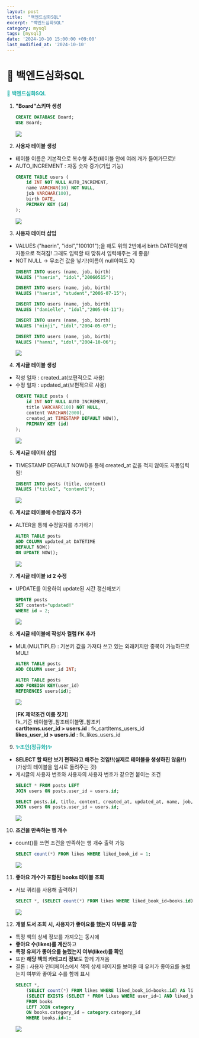 ```yaml
---
layout: post
title:  "백엔드심화SQL"
excerpt: "백엔드심화SQL"
category: mysql
tags: [mysql]
date: '2024-10-10 15:00:00 +09:00'
last_modified_at: '2024-10-10'
---
```


# 🌊 백엔드심화SQL

<span style="color:lightseagreen">💫 **백엔드심화SQL**</span><br>

1. **"Board"스키마 생성**<br>
    ```sql
    CREATE DATABASE Board;
    USE Board;
    ```
    <img src="https://github.com/Algoruu/Algoruu.github.io/blob/main/_programmers/img01/image-189.png?raw=true">

2. **사용자 테이블 생성**<br>
- 테이블 이름은 기본적으로 복수형 추천(테이블 안에 여러 개가 들어가므로)!<br>
- AUTO_INCREMENT : 자동 숫자 증가(기입 기능)<br>
    ```sql
    CREATE TABLE users (
        id INT NOT NULL AUTO_INCREMENT,
        name VARCHAR(30) NOT NULL,
        job VARCHAR(100),
        birth DATE,
        PRIMARY KEY (id)
    );
    ```
    <img src="https://github.com/Algoruu/Algoruu.github.io/blob/main/_programmers/img01/image-190.png?raw=true">

3. **사용자 데이터 삽입**<br>
- VALUES ("haerin", "idol","100101");을 해도 위의 2번에서 birth DATE덕분에 자동으로 적혀짐! 그래도 입력할 때 맞춰서 입력해주는 게 좋음!<br>
- NOT NULL -> 무조건 값을 넣기!(이름이 null이여도 X)<br>
    ```sql
    INSERT INTO users (name, job, birth)
    VALUES ("haerin", "idol","20060515");
    ```
    ```sql
    INSERT INTO users (name, job, birth)
    VALUES ("haerin", "student","2006-07-15");
    ```
    ```sql
    INSERT INTO users (name, job, birth)
    VALUES ("danielle", "idol","2005-04-11");
    ```    
    ```sql
    INSERT INTO users (name, job, birth)
    VALUES ("minji", "idol","2004-05-07");
    ```  
    ```sql
    INSERT INTO users (name, job, birth)
    VALUES ("hanni", "idol","2004-10-06");
    ```  
    <img src="https://github.com/Algoruu/Algoruu.github.io/blob/main/_programmers/img01/image-192.png?raw=true">

4. **게시글 테이블 생성**<br>
- 작성 일자 : created_at(보편적으로 사용)<br>
- 수정 일자 : updated_at(보편적으로 사용)<br>
    ```sql
    CREATE TABLE posts (
        id INT NOT NULL AUTO_INCREMENT,
        title VARCHAR(100) NOT NULL,
        content VARCHAR(2000),
        created_at TIMESTAMP DEFAULT NOW(),
        PRIMARY KEY (id)
    );
    ```
    <img src="https://github.com/Algoruu/Algoruu.github.io/blob/main/_programmers/img01/image-191.png?raw=true">

5. **게시글 데이터 삽입**<br>
- TIMESTAMP DEFAULT NOW()을 통해 created_at 값을 적지 않아도 자동입력됨!<br>
    ```sql
    INSERT INTO posts (title, content)
    VALUES ("title1", "content1");
    ```
    <img src="https://github.com/Algoruu/Algoruu.github.io/blob/main/_programmers/img01/image-193.png?raw=true">

6. **게시글 테이블에 수정일자 추가**<br>
- ALTER을 통해 수정일자를 추가하기<br>
    ```sql
    ALTER TABLE posts
    ADD COLUMN updated_at DATETIME
    DEFAULT NOW()
    ON UPDATE NOW();
    ```
     <img src="https://github.com/Algoruu/Algoruu.github.io/blob/main/_programmers/img01/image-194.png?raw=true">   

7. **게시글 테이블 id 2 수정**<br>
- UPDATE를 이용하여 update된 시간 갱신해보기<br>
    ```sql
    UPDATE posts
    SET content="updated!"
    WHERE id = 2;
    ```
     <img src="https://github.com/Algoruu/Algoruu.github.io/blob/main/_programmers/img01/image-195.png?raw=true">  

8. **게시글 테이블에 작성자 컬럼 FK 추가**<br>
- MUL(MULTIPLE) : 기본키 값을 가져다 쓰고 있는 외래키지만 중복이 가능하므로 MUL!<br>
    ```sql
    ALTER TABLE posts
    ADD COLUMN user_id INT;
    ```
    ```sql
    ALTER TABLE posts
    ADD FOREIGN KEY(user_id)
    REFERENCES users(id);
    ```
    <img src="https://github.com/Algoruu/Algoruu.github.io/blob/main/_programmers/img01/image-196.png?raw=true"><br>

    [**FK 제약조건 이름 짓기**]<br>
    fk_기준 테이블명_참조테이블명_참조키<br>
    **cartItems.user_id > users.id** : fk_cartItems_users_id<br>
    **likes_user_id > users.id** : fk_likes_users_id<br>


9. <span style="color:lightseagreen">**✨조인(정규화)✨**</span><br>
- **SELECT 할 때만 보기 편하라고 해주는 것임!!(실제로 테이블을 생성하진 않음!!)**<br>
(가상의 테이블을 임시로 돌려주는 것)<br>
- 게시글의 사용자 번호와 사용자의 사용자 번호가 같으면 붙이는 조건<br>
    ```sql
    SELECT * FROM posts LEFT
    JOIN users ON posts.user_id = users.id;
    ```
    ```sql
    SELECT posts.id, title, content, created_at, updated_at, name, job, birth  FROM posts LEFT
    JOIN users ON posts.user_id = users.id;
    ```
    <img src="https://github.com/Algoruu/Algoruu.github.io/blob/main/_programmers/img01/image-198.png?raw=true">

10.   **조건을 만족하는 행 개수**<br>
- count()를 쓰면 조건을 만족하는 행 개수 출력 가능<br>
    ```sql
    SELECT count(*) FROM likes WHERE liked_book_id = 1;
    ```
    <img src="https://github.com/Algoruu/Algoruu.github.io/blob/main/_programmers/img01/image-343.png?raw=true">

11.   **좋아요 개수가 포함된 books 테이블 조회**<br>
- 서브 쿼리를 사용해 출력하기<br>
    ```sql
    SELECT *, (SELECT count(*) FROM likes WHERE liked_book_id=books.id) AS likes FROM books;
    ```
    <img src="https://github.com/Algoruu/Algoruu.github.io/blob/main/_programmers/img01/image-347.png?raw=true">

12.   **개별 도서 조회 시, 사용자가 좋아요를 했는지 여부를 포함**<br>
- 특정 책의 상세 정보를 가져오는 동시에<br>
- **좋아요 수\(likes)를 계산**하고<br>
- **특정 유저가 좋아요를 눌렀는지 여부\(liked)를 확인**<br>
- 또한 **해당 책의 카테고리 정보**도 함께 가져옴<br>
- 결론 : 사용자 인터페이스에서 책의 상세 페이지를 보여줄 때 유저가 좋아요를 눌렀는지 여부와 좋아요 수를 함께 표시<br>
    ```sql
    SELECT *, 
        (SELECT count(*) FROM likes WHERE liked_book_id=books.id) AS likes,
        (SELECT EXISTS (SELECT * FROM likes WHERE user_id=1 AND liked_book_id=1)) AS liked 
        FROM books 
        LEFT JOIN category 
        ON books.category_id = category.category_id
        WHERE books.id=1;
    ```
    <img src="https://github.com/Algoruu/Algoruu.github.io/blob/main/_programmers/img01/image-356.png?raw=true">
    
<br><br/>


